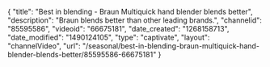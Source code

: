 {
    "title": "Best in blending - Braun Multiquick hand blender blends better",
    "description": "Braun blends better than other leading brands.",
    "channelid": "85595586",
    "videoid": "66675181",
    "date_created": "1268158713",
    "date_modified": "1490124105",
    "type": "captivate",
    "layout": "channelVideo",
    "url": "\/seasonal\/best-in-blending-braun-multiquick-hand-blender-blends-better\/85595586-66675181"
}